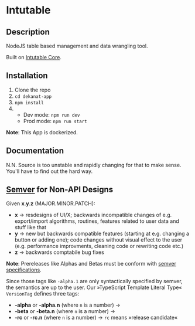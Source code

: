 # Intutable

## Description

NodeJS table based management and data wrangling tool.

Built on [Intutable Core](https://gitlab.com/intutable/core/).

## Installation

1. Clone the repo
2. `cd dekanat-app`
3. `npm install`
4.  - Dev mode: `npm run dev`
    - Prod mode: `npm run start`

**Note**: This App is dockerized.

## Documentation

N.N. Source is too unstable and rapidly changing for that to make sense. You'll have
to find out the hard way.

## [Semver](https://semver.org) for Non-API Designs

Given **x**.**y**.**z** (MAJOR.MINOR.PATCH):

-   **x** -> resdesigns of UI/X; backwards incompatible changes of e.g. export/import algorithms, routines, features related to user data and stuff like that
-   **y** -> new but backwards compatible features (starting at e.g. changing a button or adding one); code changes without visual effect to the user (e.g. performance improvments, cleaning code or rewriting code etc.)
-   **z** -> backwards comptabile bug fixes

**Note**: Prereleases like Alphas and Betas must be conform with [semver specifications](https://semver.org/#spec-item-11).

Since those tags like `-alpha.1` are only syntactically specified by semver, the semantics are up to the user. Our »TypeScript Template Literal Type« `VersionTag` defines three tags:

-   **-alpha** or **-alpha.n** (where `n` is a number) ->
-   **-beta** or **-beta.n** (where `n` is a number) ->
-   **-rc** or **-rc.n** (where `n` is a number) -> `rc` means »release candidate«
